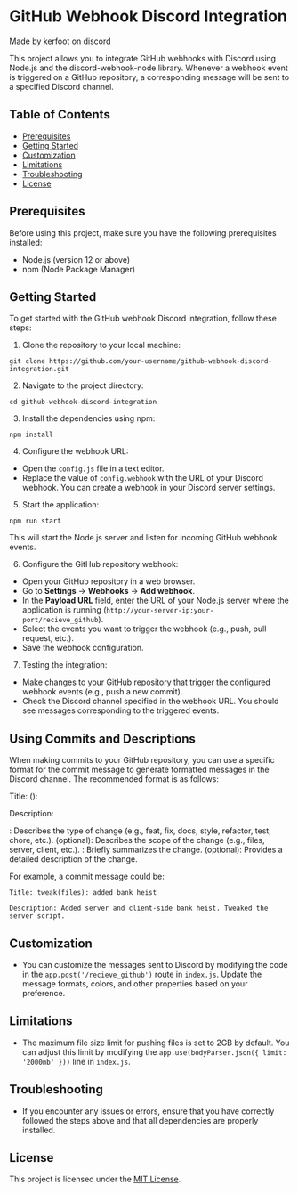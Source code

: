 # GitHub Webhook Discord Integration

Made by kerfoot on discord

This project allows you to integrate GitHub webhooks with Discord using Node.js and the discord-webhook-node library. Whenever a webhook event is triggered on a GitHub repository, a corresponding message will be sent to a specified Discord channel.

## Table of Contents

- [Prerequisites](#prerequisites)
- [Getting Started](#getting-started)
- [Customization](#customization)
- [Limitations](#limitations)
- [Troubleshooting](#troubleshooting)
- [License](#license)

## Prerequisites

Before using this project, make sure you have the following prerequisites installed:

- Node.js (version 12 or above)
- npm (Node Package Manager)

## Getting Started

To get started with the GitHub webhook Discord integration, follow these steps:

1. Clone the repository to your local machine:

```git clone https://github.com/your-username/github-webhook-discord-integration.git```

2. Navigate to the project directory:

```cd github-webhook-discord-integration```

3. Install the dependencies using npm:

```npm install```

4. Configure the webhook URL:

- Open the `config.js` file in a text editor.
- Replace the value of `config.webhook` with the URL of your Discord webhook. You can create a webhook in your Discord server settings.


5. Start the application:

```npm run start```

This will start the Node.js server and listen for incoming GitHub webhook events.

6. Configure the GitHub repository webhook:

- Open your GitHub repository in a web browser.
- Go to **Settings** -> **Webhooks** -> **Add webhook**.
- In the **Payload URL** field, enter the URL of your Node.js server where the application is running (`http://your-server-ip:your-port/recieve_github`).
- Select the events you want to trigger the webhook (e.g., push, pull request, etc.).
- Save the webhook configuration.

7. Testing the integration:

- Make changes to your GitHub repository that trigger the configured webhook events (e.g., push a new commit).
- Check the Discord channel specified in the webhook URL. You should see messages corresponding to the triggered events.

## Using Commits and Descriptions
When making commits to your GitHub repository, you can use a specific format for the commit message to generate formatted messages in the Discord channel. The recommended format is as follows:

Title: <type>(<scope>): <subject>

Description: <description>

<type>: Describes the type of change (e.g., feat, fix, docs, style, refactor, test, chore, etc.).
<scope> (optional): Describes the scope of the change (e.g., files, server, client, etc.).
<subject>: Briefly summarizes the change.
<description> (optional): Provides a detailed description of the change.

For example, a commit message could be:

```Title: tweak(files): added bank heist```

```Description: Added server and client-side bank heist. Tweaked the server script.```


## Customization

- You can customize the messages sent to Discord by modifying the code in the `app.post('/recieve_github')` route in `index.js`. Update the message formats, colors, and other properties based on your preference.

## Limitations

- The maximum file size limit for pushing files is set to 2GB by default. You can adjust this limit by modifying the `app.use(bodyParser.json({ limit: '2000mb' }))` line in `index.js`.

## Troubleshooting

- If you encounter any issues or errors, ensure that you have correctly followed the steps above and that all dependencies are properly installed.

## License

This project is licensed under the [MIT License](LICENSE).

